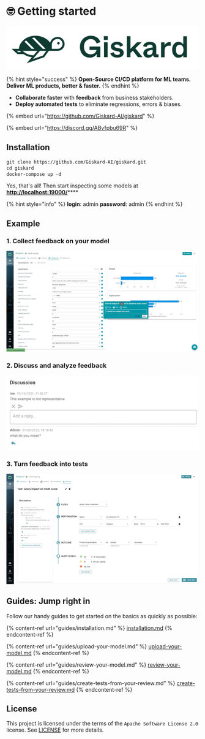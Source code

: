 # 🤓 Getting started

![](<.gitbook/assets/Screenshot 2022-06-01 at 10.15.28 (1).png>)

{% hint style="success" %}
**Open-Source CI/CD platform for ML teams. Deliver ML products, better & faster.**&#x20;
{% endhint %}

* **Collaborate faster** with **feedback** from business stakeholders.
* **Deploy automated tests** to eliminate regressions, errors & biases.

{% embed url="https://github.com/Giskard-AI/giskard" %}

{% embed url="https://discord.gg/ABvfpbu69R" %}

## Installation

```batch
git clone https://github.com/Giskard-AI/giskard.git
cd giskard
docker-compose up -d
```

Yes, that's all!  Then start inspecting some models at [**http://localhost:19000/**](http://localhost:19000/)****

{% hint style="info" %}
**login**: admin  **password**: admin
{% endhint %}

## Example

### 1. Collect feedback on your model

![](<.gitbook/assets/Give feedbcack.jpg>)

### 2. Discuss and analyze feedback

![](<.gitbook/assets/Screenshot 2022-03-08 at 10.00.08.png>)

### 3. Turn feedback into tests

![](.gitbook/assets/Test.jpg)

## Guides: Jump right in

Follow our handy guides to get started on the basics as quickly as possible:

{% content-ref url="guides/installation.md" %}
[installation.md](guides/installation.md)
{% endcontent-ref %}

{% content-ref url="guides/upload-your-model.md" %}
[upload-your-model.md](guides/upload-your-model.md)
{% endcontent-ref %}

{% content-ref url="guides/review-your-model.md" %}
[review-your-model.md](guides/review-your-model.md)
{% endcontent-ref %}

{% content-ref url="guides/create-tests-from-your-review.md" %}
[create-tests-from-your-review.md](guides/create-tests-from-your-review.md)
{% endcontent-ref %}

## License

This project is licensed under the terms of the `Apache Software License 2.0` license. See [LICENSE](https://github.com/Giskard-AI/ai-inspector/blob/main/LICENSE) for more details.
